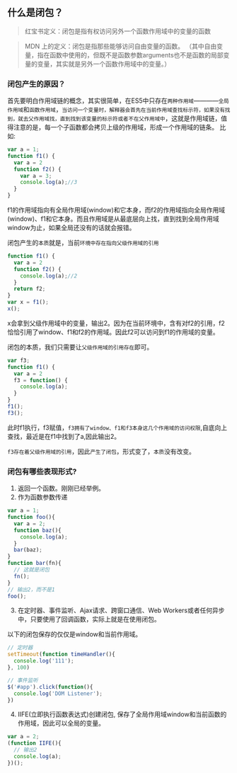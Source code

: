 ## 什么是闭包？

> 红宝书定义：闭包是指有权访问另外一个函数作用域中的变量的函数

> MDN 上的定义：闭包是指那些能够访问自由变量的函数。 （其中自由变量，指在函数中使用的，但既不是函数参数arguments也不是函数的局部变量的变量，其实就是另外一个函数作用域中的变量。）

### 闭包产生的原因？

首先要明白作用域链的概念，其实很简单，在ES5中只存在`两种作用域`————`全局作用域`和`函数作用域`，`当访问一个变量时，解释器会首先在当前作用域查找标示符，如果没有找到，就去父作用域找，直到找到该变量的标示符或者不在父作用域中`，这就是作用域链，值得注意的是，每一个子函数都会拷贝上级的作用域，形成一个作用域的链条。 比如:

```js
var a = 1;
function f1() {
  var a = 2
  function f2() {
    var a = 3;
    console.log(a);//3
  }
}
```
f1的作用域指向有全局作用域(window)和它本身，而f2的作用域指向全局作用域(window)、f1和它本身。而且作用域是从最底层向上找，直到找到全局作用域window为止，如果全局还没有的话就会报错。

闭包产生的`本质`就是，当前`环境中存在指向父级作用域的引用`

```js
function f1() {
  var a = 2
  function f2() {
    console.log(a);//2
  }
  return f2;
}
var x = f1();
x();
```

x会拿到父级作用域中的变量，输出2。因为在当前环境中，含有对f2的引用，f2恰恰引用了window、f1和f2的作用域。因此f2可以访问到f1的作用域的变量。

闭包的本质，我们只需要让`父级作用域的引用存在`即可。

```js
var f3;
function f1() {
  var a = 2
  f3 = function() {
    console.log(a);
  }
}
f1();
f3();
```
此时f1执行，f3赋值，`f3拥有了window、f1和f3本身这几个作用域的访问权限`,自底向上查找，最近是在f1中找到了a,因此输出2。

`f3存在着父级作用域的引用`，因此`产生了闭包`，形式变了，`本质`没有改变。

### 闭包有哪些表现形式?

1. 返回一个函数。刚刚已经举例。
2. 作为函数参数传递
```js
var a = 1;
function foo(){
  var a = 2;
  function baz(){
    console.log(a);
  }
  bar(baz);
}
function bar(fn){
  // 这就是闭包
  fn();
}
// 输出2，而不是1
foo();
```

3. 在定时器、事件监听、Ajax请求、跨窗口通信、Web Workers或者任何异步中，只要使用了回调函数，实际上就是在使用闭包。

以下的闭包保存的仅仅是window和当前作用域。

```js
// 定时器
setTimeout(function timeHandler(){
  console.log('111');
}, 100)

// 事件监听
$('#app').click(function(){
  console.log('DOM Listener');
})

```

4. IIFE(立即执行函数表达式)创建闭包, 保存了全局作用域window和当前函数的作用域，因此可以全局的变量。

```js
var a = 2;
(function IIFE(){
  // 输出2
  console.log(a);
})();
```